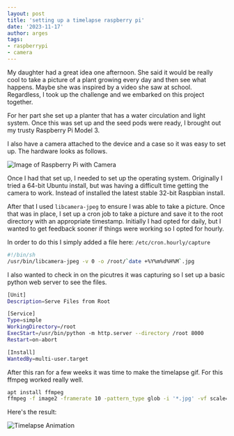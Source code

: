 ```yaml
---
layout: post
title: 'setting up a timelapse raspberry pi'
date: '2023-11-17'
author: arges
tags:
- raspberrypi
- camera
---
```


My daughter had a great idea one afternoon. She said it would be really cool to
take a picture of a plant growing every day and then see what happens. Maybe
she was inspired by a video she saw at school. Regardless, I took up the
challenge and we embarked on this project together.

For her part she set up a planter that has a water circulation and light
system. Once this was set up and the seed pods were ready, I brought out my
trusty Raspberry Pi Model 3.

I also have a camera attached to the device and a case so it was easy to set
up. The hardware looks as follows.

![Image of Raspberry Pi with Camera](/images/rpi.jpg)

Once I had that set up, I needed to set up the operating system. Originally I
tried a 64-bit Ubuntu install, but was having a difficult time getting the
camera to work. Instead of installed the latest stable 32-bit Raspbian install.

After that I used `libcamera-jpeg` to ensure I was able to take a picture. Once
that was in place, I set up a cron job to take a picture and save it to the
root directory with an appropriate timestamp. Initially I had opted for daily,
but I wanted to get feedback sooner if things were working so I opted for
hourly.

In order to do this I simply added a file here: `/etc/cron.hourly/capture`

```bash
#!/bin/sh
/usr/bin/libcamera-jpeg -v 0 -o /root/`date +%Y%m%d%H%M`.jpg
```

I also wanted to check in on the picutres it was capturing so I set up a basic
python web server to see the files.

```bash
[Unit]
Description=Serve Files from Root

[Service]
Type=simple
WorkingDirectory=/root
ExecStart=/usr/bin/python -m http.server --directory /root 8000
Restart=on-abort

[Install]
WantedBy=multi-user.target
```

After this ran for a few weeks it was time to make the timelapse gif. For this ffmpeg worked really well.
```bash
apt install ffmpeg
ffmpeg -f image2 -framerate 10 -pattern_type glob -i '*.jpg' -vf scale=648x486 out.gif
```

Here's the result:

![Timelapse Animation](/images/timelapse.gif)
